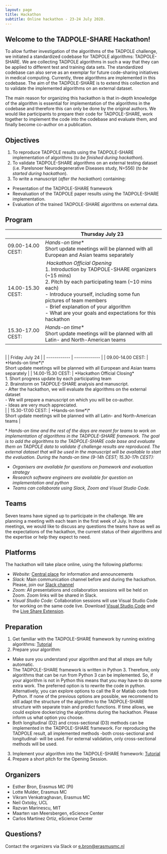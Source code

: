 ```yaml
---
layout: page
title: Hackathon
subtitle: Online hackathon - 23-24 July 2020.
---
```


## Welcome to the TADPOLE-SHARE Hackathon! 

To allow further investigation of the algorithms of the TADPOLE challenge, we initiated a standardized codebase for TADPOLE algorithms: TADPOLE-SHARE. We are collecting TADPOLE algorithms in such a way that they can be applied to different test and training data sets. The standardized codebase can also serve as an exemplar for future code-sharing initiatives in medical computing. Currently, three algorithms are implemented in this codebase. The aim of the TADPOLE-SHARE is to extend this collection and to validate the implemented algorithms on an external dataset. 

The main reason for organizing this hackathon is that in-depth knowledge of the algorithm is essential for implementation of the algorithms in the codebase and therefore this can only be done by the original authors. We would like participants to prepare their code for TADPOLE-SHARE, work together to implement the code into the codebase and evaluate them, and finally become co-author on a publication.

## Objectives
1. To reproduce TADPOLE results using the TADPOLE-SHARE implementation of algorithms (*to be finished during hackathon*).
2. To validate TADPOLE-SHARE algorithms on an external testing dataset (i.e. Parelsnoer Neurodegenerative Diseases study, N=556) (*to be started during hackathon*).
3. To write a manuscript (*after the hackathon*) containing:
- Presentation of the TADPOLE-SHARE framework
- Reevaluation of the TADPOLE paper results using the TADPOLE-SHARE implementation.
- Evaluation of the trained TADPOLE-SHARE algorithms on external data.

## Program

|  | Thursday July 23 |
| ------------ | ------------- |
| 09.00-14.00 CEST: | *Hands-on time*\*<br>Short update meetings will be planned with all European and Asian teams separately |
| 14.00-15.30 CEST: | *Hackathon Official Opening*<br>1. Introduction by TADPOLE-SHARE organizers (~15 mins)<br>2. Pitch by each participating team (~10 mins each)<br> - Introduce yourself, including some fun pictures of team members<br> - Brief explanation of your algorithm<br> - What are your goals and expectations for this hackathon |
| 15.30-17.00 CEST: | *Hands-on time*\*<br>Short update meetings will be planned with all Latin- and North-American teams |
<br>
|  | Friday July 24 |
| ------------ | ------------- |
| 09.00-14.00 CEST: | *Hands-on time*\*<br>Short update meetings will be planned with all European and Asian teams separately |
| 14.00-15.30 CEST: | *Hackathon Official Closing*<br>1. Short progress update by each participating team<br>2. Brainstorm on TADPOLE-SHARE analysis and manuscript. <br> - After the hackathon, we will evaluate the algorithms on the external dataset<br> - We will prepare a manuscript on which you will be co-author.<br> - Ideas are very much appreciated.<br> |
| 15.30-17.00 CEST: | *Hands-on time*\*<br>Short update meetings will be planned with all Latin- and North-American teams |

\* *Hands-on time and the rest of the days are meant for teams to work on implementation of algorithms in the TADPOLE-SHARE framework. The goal is to add the algorithms to the TADPOLE-SHARE code base and evaluate them on TADPOLE data to validate if challenge results are reproduced. The external dataset that will be used in the manuscript will be available to start the evaluation. During the hands-on time (9-14h CEST; 15.30-17h CEST):*
- *Organisers are available for questions on framework and evaluation strategy*
- *Research software engineers are available for question on implementation and python*
- *Teams can collaborate using Slack, Zoom and Visual Studio Code.*

## Teams
Seven teams have signed up to participate in the challenge. We are planning a meeting with each team in the first week of July. In those meetings, we would like to discuss any questions the teams have as well as the expectations of the hackathon, the current status of their algorithms and the expertise or help they expect to need.

## Platforms
The hackathon will take place online, using the following platforms:
- *Website:* [Central place](https://tadpole-share.github.io/hackathon/) for information and announcements
- *Slack:* Main communication channel before and during the hackathon. Please, join our [Slack channel](
https://join.slack.com/t/tadpole-hq/shared_invite/zt-9mhtywyc-S37gj3PFZ2bWDZc2t6u7xw)
- *Zoom:* All presentations and collaboration sessions will be held on Zoom. Zoom links will be shared in Slack.
- *Visual Studio Code:* Collaboration sessions will use Visual Studio Code for working on the same code live. Download [Visual Studio Code](https://code.visualstudio.com/) and the [Live Share Extension](https://marketplace.visualstudio.com/items?itemName=MS-vsliveshare.vsliveshare).

## Preparation
1. Get familiar with the TADPOLE-SHARE framework by running existing algorithms: [Tutorial](https://docs.google.com/document/d/19cj8_GPxugFJyTh88i_jrskyMh68QsrIqrqKiT7Dn0U/edit)
2. Prepare your algorithm: 
- Make sure you understand your algorithm and that all steps are fully automatic.
- The TADPOLE-SHARE framework is written in Python 3. Therefore, only algorithms that can be run from Python 3 can be implemented. So, if your algorithm is not in Python this means that you may have to do some extra work. The preferred option is to rewrite the code in python. Alternatively, you can explore options to call the R or Matlab code from Python. If none of the previous options are possible, we recommend to still adapt the structure of the algorithm to the TADPOLE-SHARE structure with separate train and predict functions. If time allows, we could explore dockerizing the algorithms during the hackathon. Please inform us what option you choose. 
- Both longitudinal (D2) and cross-sectional (D3) methods can be implemented in the TADPOLE-SHARE framework. For reproducing the TADPOLE result, all implemented methods -both cross-sectional and longitudinal- will be used. For external validation, only cross-sectional methods will be used.
3. Implement your algorithm into the TADPOLE-SHARE framework: [Tutorial](https://docs.google.com/document/d/18rUQRi0rIelpNtDNJqYhPYbNhD20-zszSwKuHNUtPuk/edit)
4. Prepare a short pitch for the Opening Session.

## Organizers
- Esther Bron, Erasmus MC (PI)
- Lotte Mulder, Erasmus MC
- Vikram Venkatraghavan, Erasmus MC
- Neil Oxtoby, UCL
- Razvan Marinescu, MIT
- Maarten van Meersbergen, eScience Center
- Carlos Martinez Ortiz, eScience Center

## Questions?
Contact the organizers via Slack or e.bron@erasmusmc.nl
